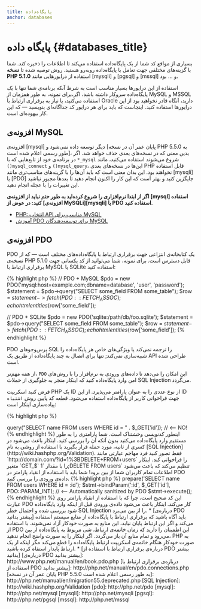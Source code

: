 ```yaml
---
title: پایگاه‌داده
anchor: databases
---
```


# پایگاه داده {#databases_title}

بسیاری از مواقع کد شما از یک پایگاه‌داده استفاده می‌کند تا اطلاعات را ذخیره کند. شما با گزینه‌های مختلفی جهت تعامل با پایگاه‌داده رو‌به‌رو هستید. روش توصیه شده تا **نسخه PHP 5.1.0** استفاده از درایورهایی مانند [mysqli] و [pgsql] و [mssql] و ... بود.

استفاده از این درایورها بسیار مناسب است به شرط آنکه برنامه‌ی شما تنها با _یک_ پایگاه‌داده سروکار داشته باشد، اگر،‌برای نمونه، به طور همزمان از MySQL و MSSQL استفاده می‌کنید، یا نیاز به برقراری ارتباط با Oracle دارید، آنگاه قادر نخواهید بود از این درایورها استفاده کنید. اینجاست که باید برای هر درایور کد جداگانه‌ای بنویسید &mdash; که این کار بیهوده‌ای است.

## افزونه‌ی MySQL

افزونه‌ی [mysql] دیگر توسعه داده نمی‌شود و [پایان عمر آن در نسخه PHP 5.5.0 به طور رسمی اعلام شده است]، بدین معنی که در نسخه‌های بعدی حذف خواهد شد. اگر در برنامه‌ی خود از تابع‌هایی که با `*_mysql` شروع می‌شوند استفاده می‌کنید، مانند `()mysql_connect` و `()mysql_query`، این‌ها در نسخه‌های بعدی PHP قابل استفاده نخواهند بود. این بدان معنی است که باید آن‌ها را با گزینه‌های مناسب‌تری مانند [mysqli] یا [PDO] جایگزین کنید و بهتر است که این کار را اکنون انجام دهید تا بعدها مجبور نباشید این تغییرات را با عجله انجام دهید.

**اگر از ابتدا نرم‌افزاری را شروع کرده‌اید به طور حتم نباید از افزونه‌ی [mysql] استفاده کنید: در عوض از [افزونه‌ی MySQLi][mysqli] یا PDO استفاده کنید.**

* [PHP: انتخاب API مناسب برای MySQL](http://php.net/manual/en/mysqlinfo.api.choosing.php)
* [آموزش PDO برای توسعه‌دهندگان MySQL](http://wiki.hashphp.org/PDO_Tutorial_for_MySQL_Developers)


## افزونه‌ی PDO

PDO یک کتابخانه‌ی انتزاعی جهت برقراری ارتباط با پایگاه‌داده‌های مختلف است &mdash; که از نسخه‌ی PHP 5.1.0 قابل دسترس است. برای نمونه، شما می‌توانید از کد یکسانی جهت برقراری ارتباط با MySQL یا SQLite استفاده کنید:

{% highlight php %}
// PDO + MySQL
$pdo = new PDO('mysql:host=example.com;dbname=database', 'user', 'password');
$statement = $pdo->query("SELECT some\_field FROM some\_table");
$row = $statement->fetch(PDO::FETCH_ASSOC);
echo htmlentities($row['some_field']);

// PDO + SQLite
$pdo = new PDO('sqlite:/path/db/foo.sqlite');
$statement = $pdo->query("SELECT some\_field FROM some\_table");
$row = $statement->fetch(PDO::FETCH_ASSOC);
echo htmlentities($row['some_field']);
{% endhighlight %}

PDO پرس‌وجوهای SQL را ترجمه نمی‌کند یا ویژگی‌های خاص هر پایگاه‌داده را شبیه‌سازی نمی‌کند; تنها برای اتصال به چند پایگاه‌داده از طریق یک API طراحی شده است.

از همه مهم‌تر، `PDO` این امکان را می‌دهد تا داده‌های ورودی به نرم‌افزار را با روش‌های امن وارد پایگاه‌داده کنید که اینکار منجر به جلوگیری از حملات SQL Injection می‌گردد.

فرض کنید اسکریپت PHP یک ID از نوع عددی را به عنوان پارامتر می‌پذیرد. از این ID جهت فراخوانی کاربر از پایگاه‌داده استفاده می‌شود. قطعه کد پایین روش `اشتباه` پیاده‌سازی اینکار است:

{% highlight php %}
<?php
$pdo = new PDO('sqlite:/path/db/users.db');
$pdo->query("SELECT name FROM users WHERE id = " . $_GET['id']); // <-- NO!
{% endhighlight %}

اینطور کدنویسی وحشتناک است. شما پارامتری را به طور مستقیم وارد پایگاه‌داده می‌کنید بدون آنکه آن را بررسی کنید. اینکار باعث می‌شود در کسری از ثانیه، مورد حمله قرار بگیرید با استفاده از روشی به نام [SQL Injection](http://wiki.hashphp.org/Validation). فقط تصور کنید فرد مهاجم عبارتی مانند `http://domain.com/?id=1%3BDELETE+FROM+users` را فراخوانی کند. اینکار متغیر ‍‍`GET_$` را با مقدار `1;DELETE FROM users` تنظیم می‌کند که باعث می‌شود اطلاعات تمام کاربران شما از بین برود! شما باید با استفاده از انقیاد پارامتر در PDO داده‌ی ورودی را بررسی کنید.

{% highlight php %}
<?php
$pdo = new PDO('sqlite:/path/db/users.db');
$stmt = $pdo->prepare('SELECT name FROM users WHERE id = :id');
$stmt->bindParam(':id', $_GET['id'], PDO::PARAM_INT); // <-- Automatically sanitized by PDO
$stmt->execute();
{% endhighlight %}

این کد صحیح است، چرا که با استفاده از انقیاد پارامتر روی عبارت PDO کار می‌کند. اینکار باعث می‌شود داده‌ی ورودی قبل از اینکه وارد پایگاه‌داده شود بررسی شده و احتمال خطر SQL Injection را از بین می‌برد.

* [درباره‌ی PDO بیشتر بدانید]

باید آگاه باشید که برقراری ارتباط با پایگاه‌داده از منابع سیستم استفاده می‌کند و اگر این ارتباط پایان نیابد، این منابع به صورت خودکار آزاد نمی‌شوند. با استفاده از PDO این اطمینان را دارید که زمان خاتمه‌ی ارتباط، شی مربوط به پایگاه‌داده از بین می‌رود و تمام منابع آن باز می‌گردد. اگر اینکار را به صورت واضح انجام ندهید، PHP به صورت خودکار هنگام خاتمه‌ی اسکریپت ارتباط پایگاه‌داده را قطع می‌کند مگر اینکه ار یک ارتباط پایدار استفاه کرده باشید.

* [درباره‌ی برقراری ارتباط با استفاده از PDO بیشتر بدانید]

[درباره‌ی PDO بیشتر بدانید]: http://www.php.net/manual/en/book.pdo.php
[درباره‌ی برقراری ارتباط با استفاده از PDO بیشتر بدانید]: http://php.net/manual/en/pdo.connections.php
[پایان عمر آن در نسخه PHP 5.5.0 به طور رسمی اعلام شده است]: http://php.net/manual/en/migration55.deprecated.php
[SQL Injection]: http://wiki.hashphp.org/Validation

[pdo]: http://php.net/pdo
[mysql]: http://php.net/mysql
[mysqli]: http://php.net/mysqli
[pgsql]: http://php.net/pgsql
[mssql]: http://php.net/mssql
